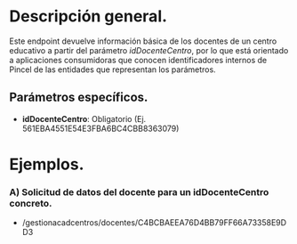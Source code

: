 # Descripción general.

Este endpoint devuelve información básica de los docentes de un centro educativo a partir del parámetro _idDocenteCentro_, por lo que está orientado a aplicaciones consumidoras que conocen identificadores internos de Pincel de las entidades que representan los parámetros.

## Parámetros específicos.

* **idDocenteCentro**: Obligatorio (Ej. 561EBA4551E54E3FBA6BC4CBB8363079)

# Ejemplos.
### A) Solicitud de datos del docente para un idDocenteCentro concreto.
* /gestionacadcentros/docentes/C4BCBAEEA76D4BB79FF66A73358E9DD3



